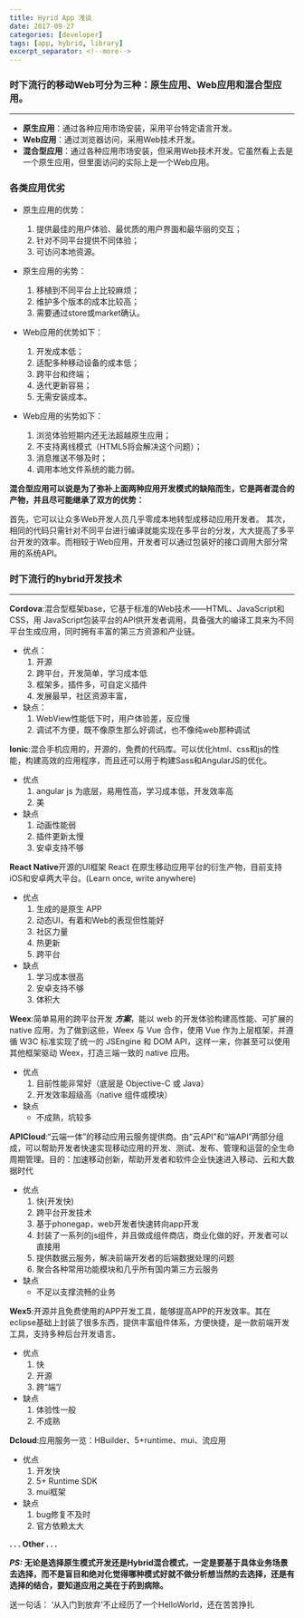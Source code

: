 ```yaml
---
title: Hyrid App 浅谈
date: 2017-09-27
categories: [developer]
tags: [app, hybrid, library]
excerpt_separator: <!--more-->
---
```


### 时下流行的移动Web可分为三种：**原生应用、Web应用和混合型应用。**

----------

- **原生应用**：通过各种应用市场安装，采用平台特定语言开发。
- **Web应用**：通过浏览器访问，采用Web技术开发。
- **混合型应用**：通过各种应用市场安装，但采用Web技术开发。它虽然看上去是一个原生应用，但里面访问的实际上是一个Web应用。

<!--more-->

### 各类应用优劣

- 原生应用的优势：

  1. 提供最佳的用户体验、最优质的用户界面和最华丽的交互；
  2. 针对不同平台提供不同体验；
  4. 可访问本地资源。

- 原生应用的劣势：

  1. 移植到不同平台上比较麻烦；
  2. 维护多个版本的成本比较高；
  3. 需要通过store或market确认。
- Web应用的优势如下：

  1. 开发成本低；
  2. 适配多种移动设备的成本低；
  3. 跨平台和终端；
  4. 迭代更新容易；
  5. 无需安装成本。

- Web应用的劣势如下：

  1. 浏览体验短期内还无法超越原生应用；
  2. 不支持离线模式（HTML5将会解决这个问题）；
  3. 消息推送不够及时；
  4. 调用本地文件系统的能力弱。

**混合型应用可以说是为了弥补上面两种应用开发模式的缺陷而生，它是两者混合的产物，并且尽可能继承了双方的优势：**

首先，它可以让众多Web开发人员几乎零成本地转型成移动应用开发者。
其次，相同的代码只需针对不同平台进行编译就能实现在多平台的分发，大大提高了多平台开发的效率。而相较于Web应用，开发者可以通过包装好的接口调用大部分常用的系统API。

### 时下流行的hybrid开发技术

----------

**Cordova**:混合型框架base，它基于标准的Web技术——HTML、JavaScript和CSS，用 JavaScript包装平台的API供开发者调用，具备强大的编译工具来为不同平台生成应用，同时拥有丰富的第三方资源和产业链。

- 优点：
  1. 开源
  2. 跨平台，开发简单，学习成本低
  3. 框架多，插件多，可自定义插件
  4. 发展最早，社区资源丰富，
- 缺点：
  1. WebView性能低下时，用户体验差，反应慢
  2. 调试不方便，既不像原生那么好调试，也不像纯web那种调试

**Ionic**:混合手机应用的，开源的，免费的代码库。可以优化html、css和js的性能，构建高效的应用程序，而且还可以用于构建Sass和AngularJS的优化。

- 优点
  1. angular js 为底层，易用性高，学习成本低，开发效率高
  2. 美
- 缺点
  1. 动画性能弱
  2. 插件更新太慢
  3. 安卓支持不够

**React Native**开源的UI框架 React 在原生移动应用平台的衍生产物，目前支持iOS和安卓两大平台。(Learn once, write anywhere)

- 优点
  1. 生成的是原生 APP 
  2. 动态UI，有着和Web的表现但性能好
  3. 社区力量 
  4. 热更新
  5. 跨平台
- 缺点
  1. 学习成本很高
  2. 安卓支持不够
  3. 体积大

**Weex**:简单易用的跨平台开发 ***方案***，能以 web 的开发体验构建高性能、可扩展的 native 应用，为了做到这些，Weex 与 Vue 合作，使用 Vue 作为上层框架，并遵循 W3C 标准实现了统一的 JSEngine 和 DOM API，这样一来，你甚至可以使用其他框架驱动 Weex，打造三端一致的 native 应用。

- 优点
  1. 目前性能非常好（底层是 Objective-C 或 Java）
  2. 开发效率超级高（native 组件或模块）
- 缺点
  - 不成熟，坑较多

**APICloud**:“云端一体”的移动应用云服务提供商。由“云API”和“端API”两部分组成，可以帮助开发者快速实现移动应用的开发、测试、发布、管理和运营的全生命周期管理。目的：加速移动创新，帮助开发者和软件企业快速进入移动、云和大数据时代

- 优点
  1. 快(开发快)
  2. 跨平台开发技术
  3. 基于phonegap，web开发者快速转向app开发
  4. 封装了一系列的js组件，并且做成组件商店，商业化做的好，开发者可以直接用
  5. 提供数据云服务，解决前端开发者的后端数据处理的问题
  6. 聚合各种常用功能模块和几乎所有国内第三方云服务
- 缺点
  - 不足以支撑流畅的业务

**Wex5**:开源并且免费使用的APP开发工具，能够提高APP的开发效率。其在eclipse基础上封装了很多东西，提供丰富组件体系，方便快捷，是一款前端开发工具，支持多种后台开发语言。
 
- 优点
  1. 快
  2. 开源
  3. 跨“端”/
- 缺点
  1. 体验性一般
  2. 不成熟

**Dcloud**:应用服务一览：HBuilder、5+runtime、mui、流应用

- 优点
  1. 开发快
  2. 5+ Runtime SDK
  3. mui框架
- 缺点
  1. bug修复不及时
  2. 官方依赖太大


**. . . Other . . .**

***PS:* 无论是选择原生模式开发还是Hybrid混合模式，一定是要基于具体业务场景去选择，而不是盲目和绝对化觉得哪种模式好就不做分析想当然的去选择，还是有选择的结合，要知道应用之美在于药到病除。**

送一句话：
‘从入门到放弃’不止经历了一个HelloWorld，还在苦苦挣扎


